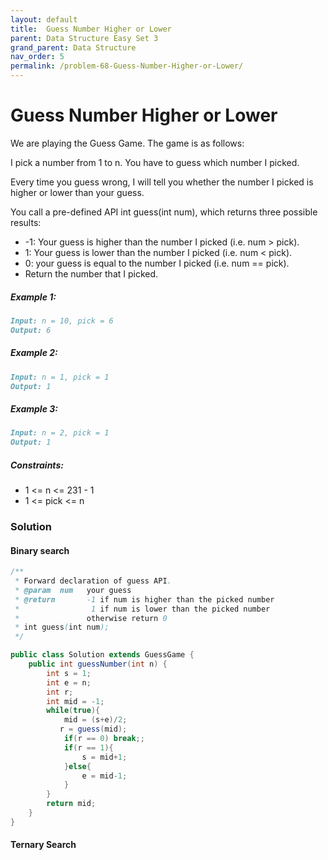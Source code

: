 ```yaml
---
layout: default
title:  Guess Number Higher or Lower
parent: Data Structure Easy Set 3
grand_parent: Data Structure
nav_order: 5
permalink: /problem-68-Guess-Number-Higher-or-Lower/
---
```

# Guess Number Higher or Lower

We are playing the Guess Game. The game is as follows:

I pick a number from 1 to n. You have to guess which number I picked.

Every time you guess wrong, I will tell you whether the number I picked is higher or lower than your guess.

You call a pre-defined API int guess(int num), which returns three possible results:

* -1: Your guess is higher than the number I picked (i.e. num > pick).
* 1: Your guess is lower than the number I picked (i.e. num < pick).
* 0: your guess is equal to the number I picked (i.e. num == pick).
* Return the number that I picked.

##### Example 1:
```markdown
Input: n = 10, pick = 6
Output: 6
```
##### Example 2:
```markdown
Input: n = 1, pick = 1
Output: 1
```
##### Example 3:
```markdown
Input: n = 2, pick = 1
Output: 1
```
##### Constraints:
* 1 <= n <= 231 - 1
* 1 <= pick <= n

### Solution
#### Binary search
```java
/** 
 * Forward declaration of guess API.
 * @param  num   your guess
 * @return 	     -1 if num is higher than the picked number
 *			      1 if num is lower than the picked number
 *               otherwise return 0
 * int guess(int num);
 */

public class Solution extends GuessGame {
    public int guessNumber(int n) {
        int s = 1;
        int e = n;
        int r;
        int mid = -1;
        while(true){
            mid = (s+e)/2;
           r = guess(mid);
            if(r == 0) break;;
            if(r == 1){
                s = mid+1;
            }else{
                e = mid-1;
            }
        }
        return mid;
    }
}
```
#### Ternary Search
```java

```